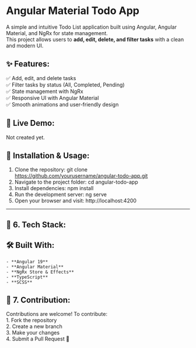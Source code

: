 # Angular Material Todo App

A simple and intuitive Todo List application built using Angular, Angular Material, and NgRx for state management.  
This project allows users to **add, edit, delete, and filter tasks** with a clean and modern UI.

## ✨ Features:
✅ Add, edit, and delete tasks  
✅ Filter tasks by status (All, Completed, Pending)  
✅ State management with NgRx  
✅ Responsive UI with Angular Material  
✅ Smooth animations and user-friendly design  

## 🎯 Live Demo:
Not created yet.

## 🚀 Installation & Usage:
1. Clone the repository:
   git clone https://github.com/yourusername/angular-todo-app.git
2. Navigate to the project folder:
  cd angular-todo-app
3. Install dependencies:
  npm install
4. Run the development server:
  ng serve
5. Open your browser and visit:
   http://localhost:4200


---

## **📌 6. Tech Stack**:
  ## 🛠 Built With:
    - **Angular 19**
    - **Angular Material**
    - **NgRx Store & Effects**
    - **TypeScript**
    - **SCSS**

## 📌 7. Contribution:
  Contributions are welcome! To contribute:  
    1. Fork the repository  
    2. Create a new branch  
    3. Make your changes  
    4. Submit a Pull Request 🎉  


